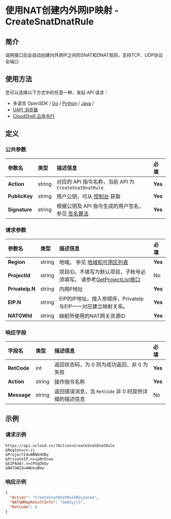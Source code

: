 # 使用NAT创建内外网IP映射 - CreateSnatDnatRule

## 简介

调用接口后会自动创建内外网IP之间的SNAT和DNAT规则，支持TCP、UDP协议全端口






## 使用方法

您可以选择以下方式中的任意一种，发起 API 请求：
- 多语言 OpenSDK / [Go](https://github.com/ucloud/ucloud-sdk-go) / [Python](https://github.com/ucloud/ucloud-sdk-python3) / [Java](https://github.com/ucloud/ucloud-sdk-java) /
- [UAPI 浏览器](https://console.ucloud.cn/uapi/detail?id=CreateSnatDnatRule)
- [CloudShell 云命令行](https://shell.ucloud.cn/)


## 定义

### 公共参数

| 参数名 | 类型 | 描述信息 | 必填 |
|:---|:---|:---|:---|
| **Action**     | string  | 对应的 API 指令名称，当前 API 为 `CreateSnatDnatRule`                        | **Yes** |
| **PublicKey**  | string  | 用户公钥，可从 [控制台](https://console.ucloud.cn/uapi/apikey) 获取                                             | **Yes** |
| **Signature**  | string  | 根据公钥及 API 指令生成的用户签名，参见 [签名算法](api/summary/signature.md)  | **Yes** |

### 请求参数

| 参数名 | 类型 | 描述信息 | 必填 |
|:---|:---|:---|:---|
| **Region** | string | 地域。 参见 [地域和可用区列表](https://docs.ucloud.cn/api/summary/regionlist) |**Yes**|
| **ProjectId** | string | 项目ID。不填写为默认项目，子帐号必须填写。 请参考[GetProjectList接口](https://docs.ucloud.cn/api/summary/get_project_list) |No|
| **PrivateIp.N** | string | 内网P地址 |**Yes**|
| **EIP.N** | string | EIP的IP地址。按入参顺序，PrivateIp与EIP一一对应建立映射关系。 |**Yes**|
| **NATGWId** | string | 映射所使用的NAT网关资源ID |**Yes**|

### 响应字段

| 字段名 | 类型 | 描述信息 | 必填 |
|:---|:---|:---|:---|
| **RetCode** | int | 返回状态码，为 0 则为成功返回，非 0 为失败 |**Yes**|
| **Action** | string | 操作指令名称 |**Yes**|
| **Message** | string | 返回错误消息，当 `RetCode` 非 0 时提供详细的描述信息 |No|




## 示例

### 请求示例
    
```
https://api.ucloud.cn/?Action=CreateSnatDnatRule
&Region=cn-zj
&ProjectId=WBNkHXBy
&PrivateIP.n=ipNrEnvw
&EIPAddr.n=cPVgOXbv
&NATGWId=AWUxuWVw
```

### 响应示例
    
```json
{
  "Action": "CreateSnatDnatRuleResponse",
  "NATGWMapResultInfo": "GebSyjlS",
  "RetCode": 0
}
```





